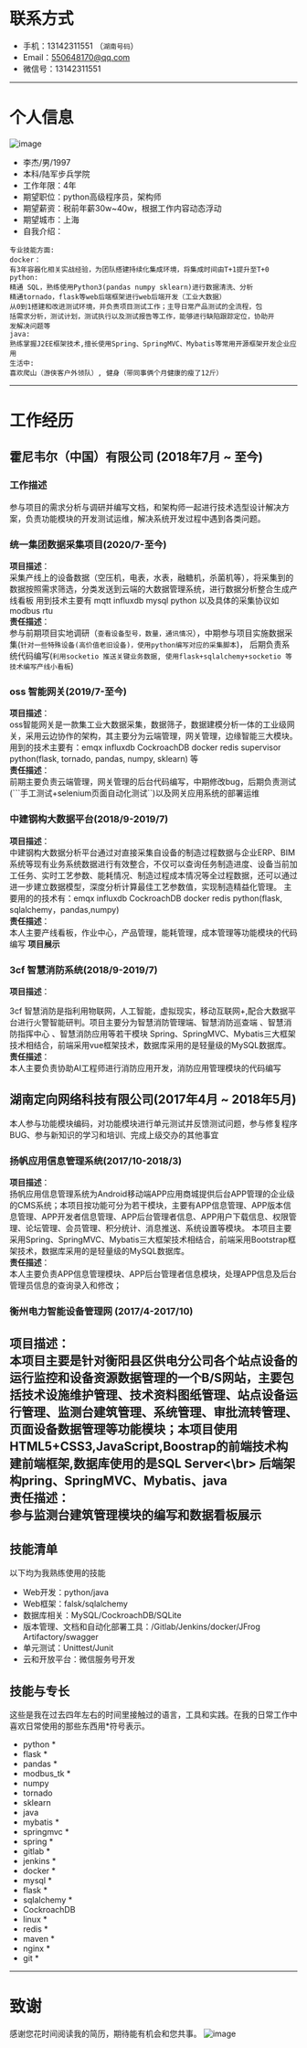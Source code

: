 # 联系方式

- 手机：13142311551 （```湖南号码```）
- Email：550648170@qq.com
- 微信号：13142311551

---

# 个人信息
![image](image/证件照.jpg)
 - 李杰/男/1997 
 - 本科/陆军步兵学院 
 - 工作年限：4年
 - 期望职位：python高级程序员，架构师
 - 期望薪资：税前年薪30w~40w，根据工作内容动态浮动
 - 期望城市：上海
 - 自我介绍：
 
```
专业技能方面:
docker：
有3年容器化相关实战经验，为团队搭建持续化集成环境，将集成时间由T+1提升至T+0
python:
精通 SQL，熟练使用Python3(pandas numpy sklearn)进行数据清洗、分析
精通tornado，flask等web后端框架进行web后端开发（工业大数据）
从0到1搭建和改进测试环境，并负责项目测试工作；主导日常产品测试的全流程，包
括需求分析，测试计划，测试执行以及测试报告等工作，能够进行缺陷跟踪定位，协助开
发解决问题等
java:
熟练掌握J2EE框架技术,擅长使用Spring、SpringMVC、Mybatis等常用开源框架开发企业应用
生活中:
喜欢爬山（游侠客户外领队）, 健身（带同事俩个月健康的瘦了12斤）
```

---

# 工作经历
## 霍尼韦尔（中国）有限公司 (2018年7月 ~ 至今)
### 工作描述
参与项目的需求分析与调研并编写文档，和架构师一起进行技术选型设计解决方案，负责功能模块的开发测试运维，解决系统开发过程中遇到各类问题。


### 统一集团数据采集项目(2020/7-至今)
**项目描述**：<br/>
采集产线上的设备数据（空压机，电表，水表，融糖机，杀菌机等），将采集到的数据按照需求筛选，分类发送到云端的大数据管理系统，进行数据分析整合生成产线看板
用到技术主要有 mqtt influxdb mysql python 以及具体的采集协议如modbus rtu <br/>
**责任描述**：<br/>
参与前期项目实地调研（```查看设备型号，数量，通讯情况```），中期参与项目实施数据采集(```针对一些特殊设备(高价值老旧设备)，使用python编写对应的采集脚本```)，
后期负责系统代码编写(```利用socketio 推送关键业务数据, 使用flask+sqlalchemy+socketio 等技术编写产线小看板```)

### oss 智能网关(2019/7-至今)
**项目描述**：<br/>
oss智能网关是一款集工业大数据采集，数据筛子，数据建模分析一体的工业级网关，采用云边协作的架构，其主要分为云端管理，网关管理，边缘智能三大模块。
用到的技术主要有：emqx influxdb CockroachDB docker redis supervisor python(flask, tornado, pandas, numpy, sklearn) 等 <br/>
**责任描述**：<br/>
前期主要负责云端管理，网关管理的后台代码编写，中期修改bug，后期负责测试(```手工测试+selenium页面自动化测试``)以及网关应用系统的部署运维

### 中建钢构大数据平台(2018/9-2019/7)
**项目描述**：<br/>
中建钢构大数据分析平台通过对直接采集自设备的制造过程数据与企业ERP、BIM系统等现有业务系统数据进行有效整合，不仅可以查询任务制造进度、设备当前加工任务、实时工艺参数、能耗情况、制造过程成本情况等全过程数据，还可以通过进一步建立数据模型，深度分析计算最佳工艺参数值，实现制造精益化管理。
主要用的的技术有：emqx influxdb CockroachDB docker redis python(flask, sqlalchemy，pandas,numpy) <br/>
**责任描述**：<br/>
本人主要产线看板，作业中心，产品管理，能耗管理，成本管理等功能模块的代码编写
**项目展示**

 ### 3cf 智慧消防系统(2018/9-2019/7)
**项目描述**：<br/>

3cf 智慧消防是指利用物联网，人工智能，虚拟现实，移动互联网+,配合大数据平台进行火警智能研判。项目主要分为智慧消防管理端、智慧消防巡查端 、智慧消防指挥中心 、智慧消防应用等若干模块
Spring、SpringMVC、Mybatis三大框架技术相结合，前端采用vue框架技术，数据库采用的是轻量级的MySQL数据库。<br/>
**责任描述**：<br/>
本人主要负责协助AI工程师进行消防应用开发，消防应用管理模块的代码编写

## 湖南定向网络科技有限公司(2017年4月 ~ 2018年5月)
本人参与功能模块编码，对功能模块进行单元测试并反馈测试问题，参与修复程序BUG、参与新知识的学习和培训、完成上级交办的其他事宜

### 扬帆应用信息管理系统(2017/10-2018/3)
**项目描述**：<br/>
扬帆应用信息管理系统为Android移动端APP应用商城提供后台APP管理的企业级的CMS系统；本项目按功能可分为若干模块，主要有APP信息管理、APP版本信息管理、APP开发者信息管理、APP后台管理者信息、APP用户下载信息、权限管理、论坛管理、会员管理、积分统计、消息推送、系统设置等模块。
本项目主要采用Spring、SpringMVC、Mybatis三大框架技术相结合，前端采用Bootstrap框架技术，数据库采用的是轻量级的MySQL数据库。<br/>
**责任描述**：<br/>
本人主要负责APP信息管理模块、APP后台管理者信息模块，处理APP信息及后台管理员信息的查询录入和修改；

### 衡州电力智能设备管理网 (2017/4-2017/10)
**项目描述**：<br/>
本项目主要是针对衡阳县区供电分公司各个站点设备的运行监控和设备资源数据管理的一个B/S网站，主要包括技术设施维护管理、技术资料图纸管理、站点设备运行管理、监测台建筑管理、系统管理、审批流转管理、页面设备数据管理等功能模块；本项目使用HTML5+CSS3,JavaScript,Boostrap的前端技术构建前端框架,数据库使用的是SQL Server<\br>
后端架构pring、SpringMVC、Mybatis、java
<br/>
**责任描述**：<br/>
参与监测台建筑管理模块的编写和数据看板展示
---

## 技能清单
以下均为我熟练使用的技能
- Web开发：python/java
- Web框架：falsk/sqlalchemy
- 数据库相关：MySQL/CockroachDB/SQLite
- 版本管理、文档和自动化部署工具：/Gitlab/Jenkins/docker/JFrog Artifactory/swagger
- 单元测试：Unittest/Junit
- 云和开放平台：微信服务号开发

## 技能与专长
这些是我在过去四年左右的时间里接触过的语言，工具和实践。在我的日常工作中喜欢日常使用的那些东西用*符号表示。
- python *
- flask  *
- pandas *
- modbus_tk *
- numpy
- tornado
- sklearn
- java
- mybatis *
- springmvc *
- spring *
- gitlab *
- jenkins *
- docker *
- mysql *
- flask *
- sqlalchemy *
- CockroachDB
- linux *
- redis *
- maven *
- nginx *
- git *
---

# 致谢
感谢您花时间阅读我的简历，期待能有机会和您共事。
![image](image/敬礼.jpg)